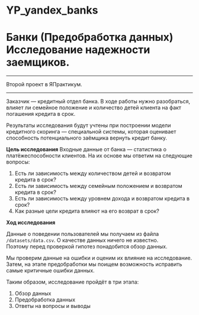 # YP_yandex_banks
# Банки (Предобработка данных) Исследование надежности заемщиков.

---
Второй проект  в ЯПрактикум.

---

Заказчик — кредитный отдел банка. 
В ходе работы нужно разобраться, влияет ли семейное положение и количество детей клиента на факт погашения кредита в срок.

Результаты исследования будут учтены при построении модели кредитного скоринга — специальной системы, которая оценивает способность потенциального заёмщика вернуть кредит банку.

**Цель исследования**
Входные данные от банка — статистика о платёжеспособности клиентов. На их основе мы ответим на следующие вопросы:
1. Есть ли зависимость между количеством детей и возвратом кредита в срок?
2. Есть ли зависимость между семейным положением и возвратом кредита в срок?
3. Есть ли зависимость между уровнем дохода и возвратом кредита в срок?
4. Как разные цели кредита влияют на его возврат в срок?

**Ход исследования**

Данные о поведении пользователей мы получаем из файла `/datasets/data.csv`. О качестве данных ничего не известно. Поэтому перед проверкой гипотез понадобится обзор данных. 

Мы проверим данные на ошибки и оценим их влияние на исследование. Затем, на этапе предобработки мы поищем возможность исправить самые критичные ошибки данных.
 
Таким образом, исследование пройдёт в три этапа:
 1. Обзор данных
 2. Предобработка данных
 3. Ответы на вопросы и выводы
